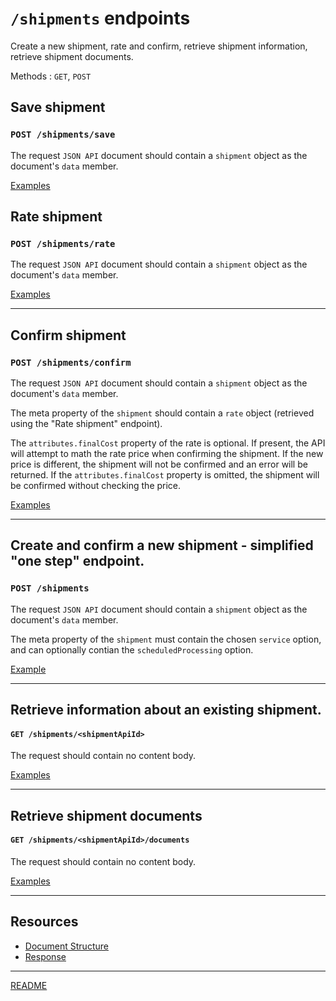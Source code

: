 # `/shipments` endpoints

Create a new shipment, rate and confirm, retrieve shipment information, retrieve shipment documents.

Methods : `GET`, `POST`

## Save shipment
### `POST /shipments/save`

The request `JSON API` document should contain a `shipment` object as the document's `data` member.

[Examples](/docs/Endpoints/Shipments/ExamplesSave.md)

## Rate shipment
### `POST /shipments/rate`

The request `JSON API` document should contain a `shipment` object as the document's `data` member.

[Examples](ExamplesRate.md)

---

## Confirm shipment
### `POST /shipments/confirm`

The request `JSON API` document should contain a `shipment` object as the document's `data` member.

The meta property of the `shipment` should contain a `rate` object (retrieved using the "Rate shipment" endpoint).

The `attributes.finalCost` property of the rate is optional. If present, the API will attempt to math the rate price when confirming the shipment.
If the new price is different, the shipment will not be confirmed and an error will be returned.
If the `attributes.finalCost` property is omitted, the shipment will be confirmed without checking the price.

[Examples](ExamplesConfirm.md)

---

## Create and confirm a new shipment - simplified "one step" endpoint.
### `POST /shipments`

The request `JSON API` document should contain a `shipment` object as the document's `data` member.

The meta property of the `shipment` must contain the chosen `service` option, and can optionally contian the `scheduledProcessing` option.

[Example](ExamplesSimple.md)

---

## Retrieve information about an existing shipment.
#### `GET /shipments/<shipmentApiId>`

The request should contain no content body.

[Examples](ExamplesRetrieveShipment.md)

---

## Retrieve shipment documents
#### `GET /shipments/<shipmentApiId>/documents`

The request should contain no content body.

[Examples](ExamplesRetrieveDocuments.md)

---

## Resources

* [Document Structure](DocumentStructure.md)
* [Response](Response.md)

---

[README](../../../README.md)
